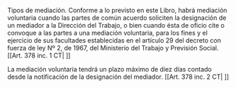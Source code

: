 Tipos de mediación. Conforme a lo previsto en este Libro, habrá mediación voluntaria cuando las partes de común acuerdo soliciten la designación de un mediador a la Dirección del Trabajo, o bien cuando ésta de oficio cite o convoque a las partes a una mediación voluntaria, para los fines y el ejercicio de sus facultades establecidas en el artículo 29 del decreto con fuerza de ley Nº 2, de 1967, del Ministerio del Trabajo y Previsión Social. [[Art. 378 inc. 1 CT| ]]

La mediación voluntaria tendrá un plazo máximo de diez días contado desde la notificación de la designación del mediador. [[Art. 378 inc. 2 CT| ]]